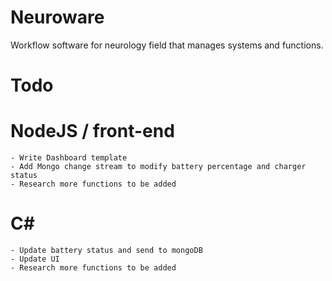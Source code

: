 # Neuroware
Workflow software for neurology field that manages systems and functions.

# Todo
#	NodeJS / front-end
	- Write Dashboard template
	- Add Mongo change stream to modify battery percentage and charger status
	- Research more functions to be added
#	C#
	- Update battery status and send to mongoDB
	- Update UI
	- Research more functions to be added

